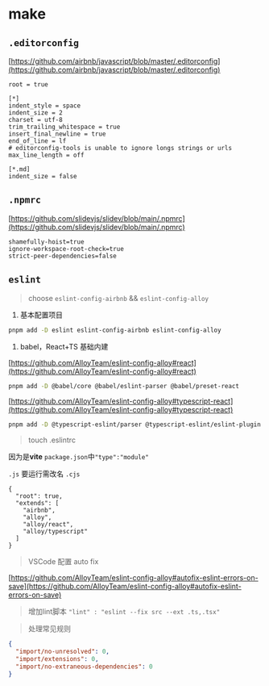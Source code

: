 # make

## `.editorconfig`
[https://github.com/airbnb/javascript/blob/master/.editorconfig](https://github.com/airbnb/javascript/blob/master/.editorconfig)

```
root = true

[*]
indent_style = space
indent_size = 2
charset = utf-8
trim_trailing_whitespace = true
insert_final_newline = true
end_of_line = lf
# editorconfig-tools is unable to ignore longs strings or urls
max_line_length = off

[*.md]
indent_size = false
```

## `.npmrc`
[https://github.com/slidevjs/slidev/blob/main/.npmrc](https://github.com/slidevjs/slidev/blob/main/.npmrc)

```
shamefully-hoist=true
ignore-workspace-root-check=true
strict-peer-dependencies=false
```

## `eslint`
> choose `eslint-config-airbnb`
&&
`eslint-config-alloy`
1. 基本配置项目

```bash
pnpm add -D eslint eslint-config-airbnb eslint-config-alloy
```

1. babel，React+TS 基础内建

[https://github.com/AlloyTeam/eslint-config-alloy#react](https://github.com/AlloyTeam/eslint-config-alloy#react)
```bash
pnpm add -D @babel/core @babel/eslint-parser @babel/preset-react
```
[https://github.com/AlloyTeam/eslint-config-alloy#typescript-react](https://github.com/AlloyTeam/eslint-config-alloy#typescript-react)

```bash
pnpm add -D @typescript-eslint/parser @typescript-eslint/eslint-plugin eslint-plugin-react
```
> touch .eslintrc

因为是**vite** `package.json`中`"type":"module"`

`.js` 要运行需改名 `.cjs`
```jsonc
{
  "root": true,
  "extends": [
    "airbnb",
    "alloy",
    "alloy/react",
    "alloy/typescript"
  ]
}
```
> VSCode 配置 auto fix

[https://github.com/AlloyTeam/eslint-config-alloy#autofix-eslint-errors-on-save](https://github.com/AlloyTeam/eslint-config-alloy#autofix-eslint-errors-on-save)

> 增加lint脚本
`"lint" : "eslint --fix src --ext .ts,.tsx"`

> 处理常见规则
```json
{
  "import/no-unresolved": 0,
  "import/extensions": 0,
  "import/no-extraneous-dependencies": 0
}
```


